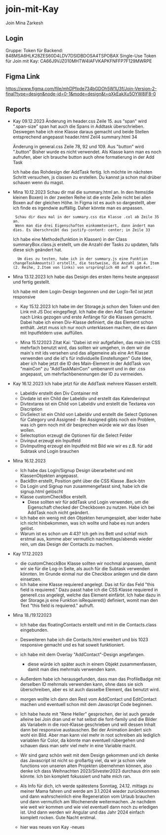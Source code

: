 # join-mit-Kay

Join Mina Zarkesh

## Login

Gruppe:
Token für Backend: 848MSA6HLK28ZES60D4LDV7DSIDBDOSA4TSPOBAX
Single-Use
Token für Join mit Kay: CA66J9VJZ010MHTW4IAFVKAPKFNFFP7F129MWRPE

## Figma Link

https://www.figma.com/file/mhDPfpde734bGDOh5W1U3f/Join-Version-2-final?type=design&node-id=0-1&mode=design&t=qXkEakXu5OYW8IF8-0

## Reports

- Kay 09.12.2023
  Änderung im header.css Zeile 15. aus "span" wird ".span-size"
  span hat auch die Spans in Addtask überschrieben. Deswegen habe ich
  eine Klasse daraus gemacht und beide Stellen entsprechend angepasst
  header.html Zeil4
  summary.html 34

  Änderung in general.css Zeile 78, 92 und 109.
  Aus "button" wird ".button" Bisher wurde es nicht verwendet.
  Als Klasse kann man es noch aufrufen, aber ich brauche button auch ohne formatierung in der Add Task

  Ich habe das Rohdesign der AddTask fertig. Ich möchte im nächsten
  Schritt versuchen, js classen zu erstellen. Du kannst ja schon mal
  drüber schauen wenn du magst.

- Mina 10.12.2023
  Schau dir mal die summary.html an. In den Items(die kleinen Boxen) in der zweiten Reihe ist die erste Zeile nicht bei allen Boxen auf der gleichen Höhe. In Figma ist es auch so dargestellt, aber ich finde es irgendwie auffällig. Daher könnte man es anpassen.

       Schau dir dazu mal in der summary.css die Klasse .col ab Zeile 35 an.
       Wenn man die drei Eigenschaften einkommteniert, dann ändert man dies. Es überschreibt das justify-content: center; in Zeile 33

  Ich habe eine Methode(funktion in Klassen) in der Class summaryBox.class.js erstellt, um die Anzahl der Tasks zu updaten, falls diese sich geändert hat.

        Um dies zu testen, habe ich in der summary.js eine Funktion changeTaskAmounts() erstellt, die testweise, die Anzahl im 4. Item (2. Reihe, 2.Item von links) von ursprünglich 40 auf 9 updatet.

- Mina 13.12.2023
  Ich habe das Design des ersten Items heute angepasst und fertig gestellt.

  Ich habe mit dem Login-Design begonnen und der Login-Teil ist jetzt responsive

  - Kay 15.12.2023
    Ich habe im der Storage.js schon den Token und den Link mit JS Doc eingepflegt.
    Ich habe die den Add Task Container nach Links gezogen und erste Anfänge für die Klassen gemacht. Dabei habe ich einen Div-Klasse definiert, die das <span> Element schon enthält. Jetzt muss ich nur noch unterklassen machen, die es dann mit Inputfeldern usw. auffüllen.

  - Mina 15.122023
    Zitat Kai: "Dabei ist mir aufgefallen, das main im CSS mehrfach benutzt wird, das sollten wir umgehen, in dem wir die main's mit ids versehen und das allgemeine als eine Art Klasse verwenden und die id's für individuelle Einstellungen"
    Gute Idee, aber ich habe jetzt die ID des Main-Element in der AddTask von "mainCon" zu "AddTaskMainCon" umbenannt und in der .css angepasst, um mehrfachbenennungen der ID zu vermeiden.

- Kay 16.12.2023
  Ich habe jetzt für die AddTask mehrere Klassen erstellt.

  - Labeldiv erstellt den Div Container mit <span>
  - Divdate ist ein Child der Labeldiv und erstellt das Kalenderinput
  - Divtextarea ist ein Child von Labeldiv und erstellt die Textarea von Discription
  - DivSelect ist ein Child von Labeldiv und erstellt die Select Optionen für Category und Assigned - Bei Assigned gibts noch ein Problem, was ich gern noch mit dir besprechen würde wie wir das lösen wollen.
  - Selectoption erzeugt die Optionen für die Select Felder
  - Divinput erzeugt ein Inputfeld
  - DivImputImg erzeugt ein Inputfeld mit Bild wie wir es z.B. für add Subtask und Login brauchen

- Mina 16.12.2023

  - Ich habe das Login/Signup Design überarbeitet und mit KlassenObjekten angepasst.
  - BackBtn erstellt, Position geht über die CSS Klasse .Back-btn
  - Da Login und Signup nun zusammengefasst sind, habe ich die signup.html gelöscht
  - Klasse customCheckBox erstellt.
    - Diese sollten wir für addTask und Login verwenden, um die Eigenschaft checked der Checkboxen zu nutzen. Habe ich bei AddTask noch nicht geändert.
  - Ich habe ein wenig mit den Objekten herumgespielt, aber leider habe ich nicht hinbekommen, was ich wollte und habe es nun anders gelöst.
  - Warum ist es schon um 4:43? Ich geh ins Bett und schlaf mich erstmal aus, komme aber vermutlich nachmittags/abends wieder rein, um das Design der Contacts zu machen.

- Kay 17.12.2023

  - die customChecckBox Klasse sollten wir nochmal anpassen, damit wir sie für die Log-in Seite, als auch für die Subtask verwenden könnten. Im Grunde einmal nur die Checkbox anlegen und die dann einsetzen.
  - Ich habe eine Klasse requiered angelegt. Das ist für das Feld "this field is requiered." Dazu passt habe ich die CSS Klasse requiered in generell.css angelegt, welche das Element einfärbt. Ich habe dazu in der Storage.js eine Funktion isRequiered() definiert, womit man den Text "this field is requiered." aufruft.

- Mina 18./19.122023
  - Ich habe das floatingContacts erstellt und mit in die Contacts.class eingebunden.
  - Desweiteren habe ich die Contacts.html erweitert und bis 1023 responsive gemacht und es hat soweit funktioniert.
  - ich habe mit dem Overlay "AddContact"-Design angefangen. 
    - diese würde ich später auch in einem Objekt zusammenfassen, damit man dies mehrmals verwenden kann. 
  - Außerdem habe ich herausgefunden, dass man das ProfileBadge mit derselben ID mehrmals verwenden kann, ohne dass sie sich überschreiben, aber es ist auch dasselbe Element, das benutzt wird.
  - morgen wollte ich dann den Rest vom AddContact und EditContact machen und eventuell schon mit dem Javascript Code beginnen.
  - Ich habe heute mit "Rene Heller" gesprochen, der ist auch gerade alleine bei Join dran und er hat selbst die font-family und die Bilder als Variabeln in die root-Klasse geschrieben und will dessen Inhalt dann bei responsive austauschen. Bei der Animation ändert sich wohl ein Bild. Aber man kann viel mehr in root schreiben als lediglich variablen für Color, da könnte man eventuell rübergehen und schauen dass man sehr viel mehr in eine Variable macht. 

  - Wir sind ganz schön weit mit dem Design gekommen und ich denke das Javascript ist nicht so großartig viel, da wir ja schon viele functions von unseren alten Projekten übernehmen können, also denke ich dass Weihnachten 2023/Silvester2023 durchaus drin sein könnte. Ich bin komplett fokussiert und halte mich ran. 

  - Als Info für dich, ich werde spätestens Sonntag, 24.12. mittags zu meiner Mama fahren und werde am 3.1.2024 wieder zurückkommen und dann wahrscheinlich eine Regeneration vom Urlaub brauchen und dann vermutlich am Wochenende weitermachen. Je nachdem wie weit wir kommen und wie viel eventuell dann noch zu erledigen ist. Und dann werden wir Angular und das Jahr 2024 einfach komplett rocken.
  Gute Nacht erstmal.


  - hier was neues von Kay
  -neues